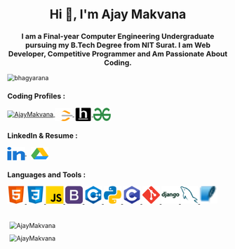 <h1 align="center">Hi 👋, I'm Ajay Makvana</h1>

<h3 align="center">I am a Final-year Computer Engineering Undergraduate pursuing my B.Tech Degree from NIT Surat. I am Web Developer, Competitive Programmer and Am Passionate About Coding.</h3>

<p align="left"> 
<img src="https://komarev.com/ghpvc/?username=ajay-makvana&label=Profile%20views&color=0e75b6&style=flat" alt="bhagyarana" />
</p>

<h3 align="left">Coding Profiles : </h3>

<p align="left">

<a href="https://www.codechef.com/users/ajay_makvana" target="blank">
<img align="center" src="https://cdn.jsdelivr.net/npm/simple-icons@3.1.0/icons/codechef.svg" alt="AjayMakvana" height="30" width="40" />
</a>

<a href="https://leetcode.com/AJAY_MAKVANA/" target="blank">
<img align="center" src="https://raw.githubusercontent.com/BhagyaRana/BhagyaRana/main/images/icons/Social/leet-code.svg" alt="AjayMakvana" height="30" width="40" />
</a>

<a href="https://www.hackerearth.com/@AJAY_MAKVANA" target="blank">
<img align="center" src="https://raw.githubusercontent.com/BhagyaRana/BhagyaRana/main/images/icons/Social/hackerearth.svg" alt="AjayMakvana" height="30" width="40" />
</a>

<a href="https://auth.geeksforgeeks.org/user/ajaymakvana/practice/" target="blank">
<img align="center" src="https://raw.githubusercontent.com/BhagyaRana/BhagyaRana/main/images/icons/Social/geeks-for-geeks.svg" alt="AjayMakvana" height="30" width="40" />
</a>

<!--
<a href="https://codeforces.com/profile/username" target="blank">
<img align="center" src="https://cdn.jsdelivr.net/npm/simple-icons@3.0.1/icons/codeforces.svg" alt="username" height="30" width="40" />
</a>
-->

<!--
<a href="https://dev.to/username" target="blank">
<img align="center" src="https://cdn.jsdelivr.net/npm/simple-icons@3.0.1/icons/dev-dot-to.svg" alt="username" height="30" width="40" />
</a>
-->

<!--
<a href="https://twitter.com/username" target="blank">
<img align="center" src="https://raw.githubusercontent.com/BhagyaRana/BhagyaRana/main/images/icons/Social/twitter.svg" alt="username" height="30" width="40" />
</a>
-->

<!--
<a href="https://fb.com/username" target="blank">
<img align="center" src="https://raw.githubusercontent.com/BhagyaRana/BhagyaRana/main/images/icons/Social/facebook.svg" alt="username" height="30" width="40" />
</a>
-->

<!--
<a href="https://instagram.com/username" target="blank">
<img align="center" src="https://raw.githubusercontent.com/BhagyaRana/BhagyaRana/main/images/icons/Social/instagram.svg" alt="username" height="30" width="40" />
</a>
-->

<!--
<a href="https://www.youtube.com/c/username rana" target="blank">
<img align="center" src="https://raw.githubusercontent.com/BhagyaRana/BhagyaRana/main/images/icons/Social/youtube.svg" alt="username" height="30" width="40" />
</a>
-->

</p>

<p>
<h3 align="left">LinkedIn & Resume : </h3>

<a href="https://www.linkedin.com/in/ajay-makvana/" target="blank">
<img align="center" src="https://raw.githubusercontent.com/BhagyaRana/BhagyaRana/main/images/icons/Social/linked-in-alt.svg" alt="AjayMakvana" height="30" width="40" />
</a>

<a href="https://drive.google.com/file/d/1W_dse5nKmHyrC-MmZuV-agINT6aZJOnm/view" target="blank" style="margin-left:10px">
<img align="center" src="https://raw.githubusercontent.com/BhagyaRana/BhagyaRana/main/images/icons/Social/google.svg" alt="AjayMakvana" height="30" width="40" />
</a>

</p>

<h3 align="left">Languages and Tools : </h3>

<p align="left">

<!-- <a href="https://angular.io" target="_blank">
<img src="https://raw.githubusercontent.com/BhagyaRana/BhagyaRana/main/images/icons/FrontendDevelopment/angularjs.svg" alt="angularjs" width="40" height="40"/>
</a>  -->

<a href="https://www.w3.org/html/" target="_blank"> 
<img src="https://raw.githubusercontent.com/BhagyaRana/BhagyaRana/main/images/icons/FrontendDevelopment/html.svg" alt="html5" width="40" height="40"/>
</a>

<a href="https://www.w3schools.com/css/" target="_blank"> 
<img src="https://raw.githubusercontent.com/BhagyaRana/BhagyaRana/main/images/icons/FrontendDevelopment/css.svg" alt="css3" width="40" height="40"/> 
</a>
  
<a href="https://developer.mozilla.org/en-US/docs/Web/JavaScript" target="_blank"> 
<img src="https://raw.githubusercontent.com/BhagyaRana/BhagyaRana/main/images/icons/ProgrammingLanguages/javascript.svg" alt="javascript" width="40" height="40"/>
</a>
  
<a href="https://getbootstrap.com" target="_blank">
<img src="https://raw.githubusercontent.com/BhagyaRana/BhagyaRana/main/images/icons/FrontendDevelopment/bootstrap.svg" alt="bootstrap" width="40" height="40"/> 
</a>

<!--
<a href="https://reactjs.org/" target="_blank">
<img src="https://raw.githubusercontent.com/BhagyaRana/BhagyaRana/main/images/icons/FrontendDevelopment/reactjs.svg" alt="react" width="40" height="40"/>
</a>
-->

<a href="https://www.w3schools.com/cpp/" target="_blank"> 
<img src="https://raw.githubusercontent.com/BhagyaRana/BhagyaRana/main/images/icons/ProgrammingLanguages/cpp.svg" alt="cplusplus" width="40" height="40"/> 
</a>

<a href="https://www.python.org" target="_blank"> 
<img src="https://raw.githubusercontent.com/BhagyaRana/BhagyaRana/main/images/icons/ProgrammingLanguages/python.svg" alt="python" width="40" height="40"/> 
</a>
  
<a href="https://www.cprogramming.com/" target="_blank"> 
<img src="https://raw.githubusercontent.com/BhagyaRana/BhagyaRana/main/images/icons/ProgrammingLanguages/c.svg" alt="c" width="40" height="40"/> 
</a>

<a href="https://git-scm.com/" target="_blank"> 
<img src="https://raw.githubusercontent.com/BhagyaRana/BhagyaRana/main/images/icons/Other/git.svg" alt="git" width="40" height="40"/> 
</a>

<a href="https://www.djangoproject.com/" target="_blank"> 
<img src="https://raw.githubusercontent.com/BhagyaRana/BhagyaRana/main/images/icons/Framework/django.svg" alt="django" width="40" height="40"/> 
</a>

<!-- <a href="https://firebase.google.com/" target="_blank">
<img src="https://raw.githubusercontent.com/BhagyaRana/BhagyaRana/main/images/icons/BaaS/firebase.svg" alt="firebase" width="40" height="40"/>
</a>

<a href="https://cloud.google.com" target="_blank">
<img src="https://raw.githubusercontent.com/BhagyaRana/BhagyaRana/main/images/icons/Devops/gcp.svg" alt="gcp" width="40" height="40"/>
</a> -->

<!--
<a href="https://nodejs.org" target="_blank">
<img src="https://raw.githubusercontent.com/BhagyaRana/BhagyaRana/main/images/icons/BackendDevelopment/nodejs.svg" alt="nodejs" width="40" height="40"/>
</a>
-->

<!--
<a href="https://www.mongodb.com/" target="_blank">
<img src="https://raw.githubusercontent.com/BhagyaRana/BhagyaRana/main/images/icons/Database/mongodb.svg" alt="mongodb" width="40" height="40"/>
</a>
-->

<a href="https://www.mysql.com/" target="_blank"> 
<img src="https://raw.githubusercontent.com/BhagyaRana/BhagyaRana/main/images/icons/Database/mysql.svg" alt="mysql" width="40" height="40"/> 
</a>

<!-- <a href="https://www.php.net" target="_blank">
<img src="https://raw.githubusercontent.com/BhagyaRana/BhagyaRana/main/images/icons/ProgrammingLanguages/php.svg" alt="php" width="40" height="40"/>
</a> -->

<a href="https://www.sqlite.org/" target="_blank"> 
<img src="https://raw.githubusercontent.com/BhagyaRana/BhagyaRana/main/images/icons/Database/sqlite.svg" alt="sqlite" width="40" height="40"/> 
</a>

</p>

<br>

<div class="row" style="box-sizing:border-box; clear:both; display: table;">
  <div class="column" style="box-sizing:border-box; float:left; width:66.66%; padding:5px;">
    <img align="center" src="https://github-readme-stats.vercel.app/api/top-langs?username=ajay-makvana&show_icons=true&locale=en&layout=compact" alt="AjayMakvana" />
  </div>

  <div class="column" style="box-sizing:border-box; float:left; width:66.66%; padding:5px;">
    <img align="center" src="https://github-readme-stats.vercel.app/api?username=ajay-makvana&show_icons=true&locale=en" alt="AjayMakvana" />
  </div>
</div>
